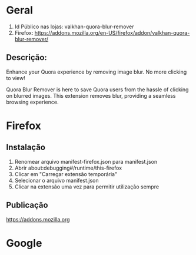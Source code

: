 # Geral

1. Id Público nas lojas: valkhan-quora-blur-remover
1. Firefox: https://addons.mozilla.org/en-US/firefox/addon/valkhan-quora-blur-remover/

## Descrição:

Enhance your Quora experience by removing image blur. No more clicking to view! 

Quora Blur Remover is here to save Quora users from the hassle of clicking on blurred images. This extension removes blur, providing a seamless browsing experience.


# Firefox

## Instalação

1. Renomear arquivo manifest-firefox.json para manifest.json
1. Abrir about:debugging#/runtime/this-firefox
1. Clicar em "Carregar extensão temporária"
1. Selecionar o arquivo manifest.json
1. Clicar na extensão uma vez para permitir utilização sempre

## Publicação

https://addons.mozilla.org

# Google